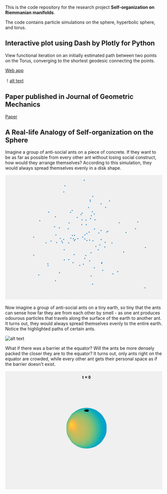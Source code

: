 This is the code repository for the research project __Self-organization on Riemmanian manifolds__.

The code contains particle simulations on the sphere, hyperbolic sphere, and torus.

## Interactive plot using Dash by Plotly for Python ##
View functional iteration on an initially estimated path between two points on the Torus, converging to the shortest geodesic connecting the points.

[Web app](https://func-it-app.herokuapp.com/)

！[alt text](https://github.com/bqianz/Swarm/blob/master/Torus/webapp.png "Web App Screenshot")

## Paper published in Journal of Geometric Mechanics ##

[Paper](https://www.aimsciences.org/article/doi/10.3934/jgm.2019020)

## A Real-life Analogy of Self-organization on the Sphere ##

Imagine a group of anti-social ants on a piece of concrete. If they want to be as far as possible from every other ant without losing social construct, how would they arrange themselves? According to this simulation, they would always spread themselves evenly in a disk shape.

![alt text](https://github.com/bqianz/Swarm/blob/master/Sphere/math_manifolds_2d.gif "Particles in 2D")

Now imagine a group of anti-social ants on a tiny earth, so tiny that the ants can sense how far they are from each other by smell - as one ant produces odourous particles that travels along the surface of the earth to another ant. It turns out, they would always spread themselves evenly to the entire earth. Notice the highlighted paths of certain ants.

![alt text](https://github.com/bqianz/Swarm/blob/master/Sphere/math_manifolds_sphere.gif "Particles on the 
Sphere")

What if there was a barrier at the equator? Will the ants be more densely packed the closer they are to the equator? It turns out, only ants right on the equator are crowded, while every other ant gets their personal space as if the barrier doesn't exist.

![alt text](https://github.com/bqianz/Swarm/blob/master/Sphere/math_manifolds_barrier.gif "Particles on the Sphere with Barrier")


    
   
